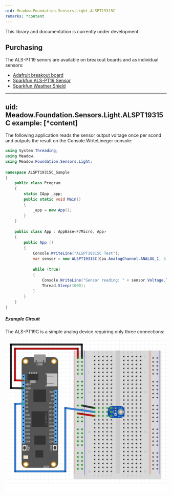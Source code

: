 ```yaml
---
uid: Meadow.Foundation.Sensors.Light.ALSPT19315C
remarks: *content
---
```


This library and documentation is currently under development.

## Purchasing

The ALS-PT19 senors are available on breakout boards and as individual sensors:

* [Adafruit breakout board](https://www.adafruit.com/product/2748)
* [Sparkfun ALS-PT19 Sensor](https://www.proto-pic.co.uk/als-pt19-light-sensor.html)
* [Sparkfun Weather Shield](https://www.proto-pic.co.uk/weather-shield.html)

---
uid: Meadow.Foundation.Sensors.Light.ALSPT19315C
example: [*content]
---

The following application reads the sensor output voltage once per scond and outputs the result on the Console.WriteLineger console:

```csharp
using System.Threading;
using Meadow;
using Meadow.Foundation.Sensors.Light;

namespace ALSPT19315C_Sample
{
    public class Program
    {
        static IApp _app; 
        public static void Main()
        {
            _app = new App();
        }
    }
    
    public class App : AppBase<F7Micro, App>
    {
        public App ()
        {
            Console.WriteLine("ALSPT19315C Test");
            var sensor = new ALSPT19315C(Cpu.AnalogChannel.ANALOG_1, 3.3);
            
            while (true)
            {
                Console.WriteLine("Sensor reading: " + sensor.Voltage.ToString("f2"));
                Thread.Sleep(1000);
            }
        }
    }
}
```

##### Example Circuit

The ALS-PT19C is a simple analog device requiring only three connections:

![](/API_Assets/Meadow.Foundation.Sensors.Light.ALSPT19315C/ALSPT19315C.svg)